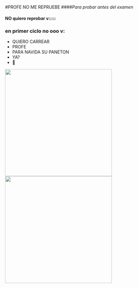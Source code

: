 #PROFE NO ME REPRUEBE
####*Para probar antes del examen*
#### NO quiero reprobar v:::::
### en primer ciclo no ooo v: 
- QUIERO CARREAR
- PROFE
- PARA NAVIDA SU PANETON 
- YA?
- 🎍

<img src = "https://media.giphy.com/media/vFKqnCdLPNOKc/giphy.gif" width = 350px/>
<img src = "https://media2.giphy.com/media/EMp5I4EfDhLNP8qbPv/giphy-downsized.gif" width = 350px/>
